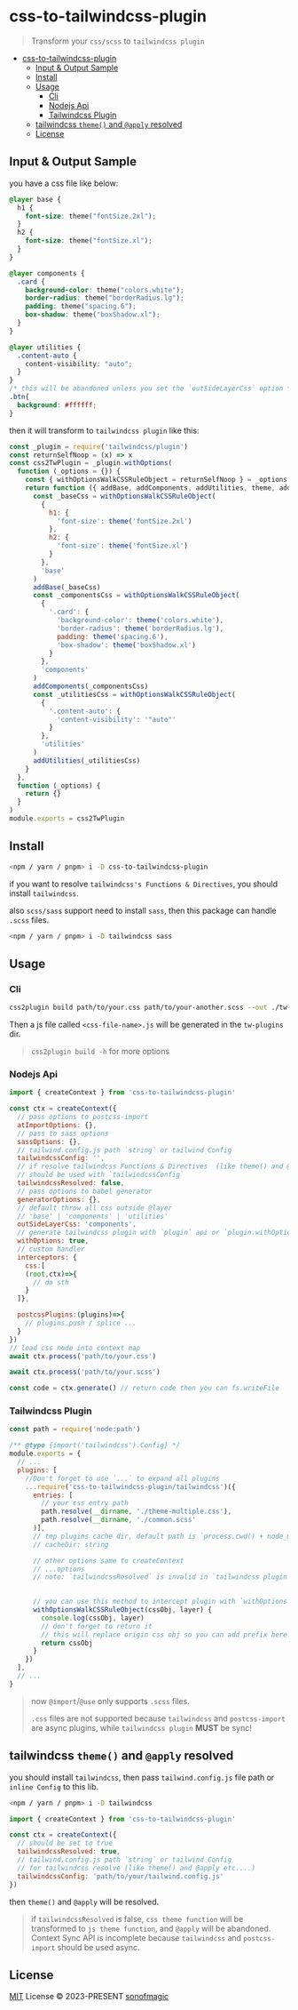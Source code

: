 # css-to-tailwindcss-plugin

> Transform your `css/scss` to `tailwindcss plugin`

- [css-to-tailwindcss-plugin](#css-to-tailwindcss-plugin)
  - [Input \& Output Sample](#input--output-sample)
  - [Install](#install)
  - [Usage](#usage)
    - [Cli](#cli)
    - [Nodejs Api](#nodejs-api)
    - [Tailwindcss Plugin](#tailwindcss-plugin)
  - [tailwindcss `theme()` and `@apply` resolved](#tailwindcss-theme-and-apply-resolved)
  - [License](#license)

## Input & Output Sample

you have a css file like below:

```css
@layer base {
  h1 {
    font-size: theme("fontSize.2xl");
  }
  h2 {
    font-size: theme("fontSize.xl");
  }
}

@layer components {
  .card {
    background-color: theme("colors.white");
    border-radius: theme("borderRadius.lg");
    padding: theme("spacing.6");
    box-shadow: theme("boxShadow.xl");
  }
}

@layer utilities {
  .content-auto {
    content-visibility: "auto";
  }
}
/* this will be abandoned unless you set the `outSideLayerCss` option */
.btn{
  background: #ffffff;
}
```

then it will transform to `tailwindcss plugin` like this:

```js
const _plugin = require('tailwindcss/plugin')
const returnSelfNoop = (x) => x
const css2TwPlugin = _plugin.withOptions(
  function (_options = {}) {
    const { withOptionsWalkCSSRuleObject = returnSelfNoop } = _options
    return function ({ addBase, addComponents, addUtilities, theme, addVariant, config, corePlugins, e, matchComponents, matchUtilities, matchVariant }) {
      const _baseCss = withOptionsWalkCSSRuleObject(
        {
          h1: {
            'font-size': theme('fontSize.2xl')
          },
          h2: {
            'font-size': theme('fontSize.xl')
          }
        },
        'base'
      )
      addBase(_baseCss)
      const _componentsCss = withOptionsWalkCSSRuleObject(
        {
          '.card': {
            'background-color': theme('colors.white'),
            'border-radius': theme('borderRadius.lg'),
            padding: theme('spacing.6'),
            'box-shadow': theme('boxShadow.xl')
          }
        },
        'components'
      )
      addComponents(_componentsCss)
      const _utilitiesCss = withOptionsWalkCSSRuleObject(
        {
          '.content-auto': {
            'content-visibility': '"auto"'
          }
        },
        'utilities'
      )
      addUtilities(_utilitiesCss)
    }
  },
  function (_options) {
    return {}
  }
)
module.exports = css2TwPlugin
```

## Install

```bash
<npm / yarn / pnpm> i -D css-to-tailwindcss-plugin
```

if you want to resolve `tailwindcss's Functions & Directives`, you should install `tailwindcss`.

also `scss/sass` support need to install `sass`, then this package can handle `.scss` files.

```bash
<npm / yarn / pnpm> i -D tailwindcss sass
```

## Usage

### Cli

```bash
css2plugin build path/to/your.css path/to/your-another.scss --out ./tw-plugins
```

Then a js file called `<css-file-name>.js` will be generated in the `tw-plugins` dir.

> `css2plugin build -h` for more options

### Nodejs Api

```js
import { createContext } from 'css-to-tailwindcss-plugin'

const ctx = createContext({
  // pass options to postcss-import
  atImportOptions: {},
  // pass to sass options
  sassOptions: {},
  // tailwind.config.js path `string` or tailwind Config
  tailwindcssConfig: '',
  // if resolve tailwindcss Functions & Directives  (like theme() and @apply etc....)
  // should be used with `tailwindcssConfig`
  tailwindcssResolved: false,
  // pass options to babel generator
  generatorOptions: {},
  // default throw all css outside @layer
  // 'base' | 'components' | 'utilities'
  outSideLayerCss: 'components',
  // generate tailwindcss plugin with `plugin` api or `plugin.withOptions` api
  withOptions: true,
  // custom handler
  interceptors: {
    css:[
    (root,ctx)=>{
      // do sth
    }
  ]},

  postcssPlugins:(plugins)=>{
    // plugins.push / splice ...
  }
})
// load css node into context map
await ctx.process('path/to/your.css')

await ctx.process('path/to/your.scss')

const code = ctx.generate() // return code then you can fs.writeFile
```

### Tailwindcss Plugin

```js
const path = require('node:path')

/** @type {import('tailwindcss').Config} */
module.exports = {
  // ...
  plugins: [
    //Don't forget to use `...` to expand all plugins
    ...require('css-to-tailwindcss-plugin/tailwindcss')({
      entries: [
        // your css entry path
        path.resolve(__dirname, './theme-multiple.css'), 
        path.resolve(__dirname, './common.scss'
      )],
      // tmp plugins cache dir, default path is `process.cwd() + node_modules/.css-to-tailwindcss-plugin`
      // cacheDir: string

      // other options same to createContext
      // ...options
      // note: `tailwindcssResolved` is invalid in `tailwindcss plugin`, because `tailwindcss` is an async postcss plugin, while `tailwindcss plugin` **MUST** be sync!
      

      // you can use this method to intercept plugin with `withOptions`
      withOptionsWalkCSSRuleObject(cssObj, layer) {
        console.log(cssObj, layer)
        // don't forget to return it
        // this will replace origin css obj so you can add prefix here!
        return cssObj
      }
    })
  ],
  // ...
}
```

> now `@import`/`@use` only supports `.scss` files.
>
> `.css` files are not supported because `tailwindcss` and `postcss-import` are async plugins, while `tailwindcss plugin` **MUST** be sync!

## tailwindcss `theme()` and `@apply` resolved

you should install `tailwindcss`, then pass `tailwind.config.js` file path or `inline Config` to this lib.

```bash
<npm / yarn / pnpm> i -D tailwindcss
```

```js
import { createContext } from 'css-to-tailwindcss-plugin'

const ctx = createContext({
  // should be set to true
  tailwindcssResolved: true,
  // tailwind.config.js path `string` or tailwind Config
  // for tailwindcss resolve (like theme() and @apply etc....)
  tailwindcssConfig: 'path/to/your/tailwind.config.js'
})
```

then `theme()` and `@apply` will be resolved.

> if `tailwindcssResolved` is false, `css theme function` will be transformed to `js theme function`, and `@apply` will be abandoned.
> Context Sync API is incomplete because `tailwindcss` and `postcss-import` should be used async.

## License

[MIT](./LICENSE) License &copy; 2023-PRESENT [sonofmagic](https://github.com/sonofmagic)
